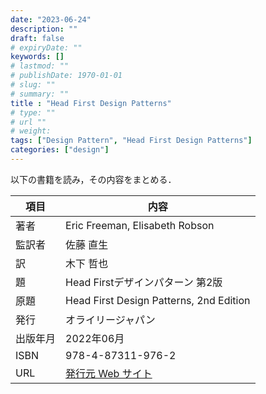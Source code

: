 ```yaml
---
date: "2023-06-24"
description: ""
draft: false
# expiryDate: ""
keywords: []
# lastmod: ""
# publishDate: 1970-01-01
# slug: ""
# summary: ""
title : "Head First Design Patterns"
# type: ""
# url ""
# weight: 
tags: ["Design Pattern", "Head First Design Patterns"]
categories: ["design"]
---
```


以下の書籍を読み，その内容をまとめる．

| 項目 | 内容 |
|------|------|
| 著者 | Eric Freeman, Elisabeth Robson |
| 監訳者 | 佐藤 直生 |
| 訳 | 木下 哲也 |
| 題   | Head Firstデザインパターン 第2版 |
| 原題 | Head First Design Patterns, 2nd Edition |
| 発行 | オライリージャパン |
| 出版年月 | 2022年06月 |
| ISBN | 978-4-87311-976-2 |
| URL | [発行元 Web サイト](https://www.oreilly.co.jp/books/9784873119762/) |
